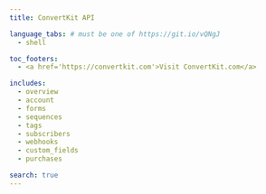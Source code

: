 ```yaml
---
title: ConvertKit API

language_tabs: # must be one of https://git.io/vQNgJ
  - shell

toc_footers:
  - <a href='https://convertkit.com'>Visit ConvertKit.com</a>

includes:
  - overview
  - account
  - forms
  - sequences
  - tags
  - subscribers
  - webhooks
  - custom_fields
  - purchases

search: true
---
```

